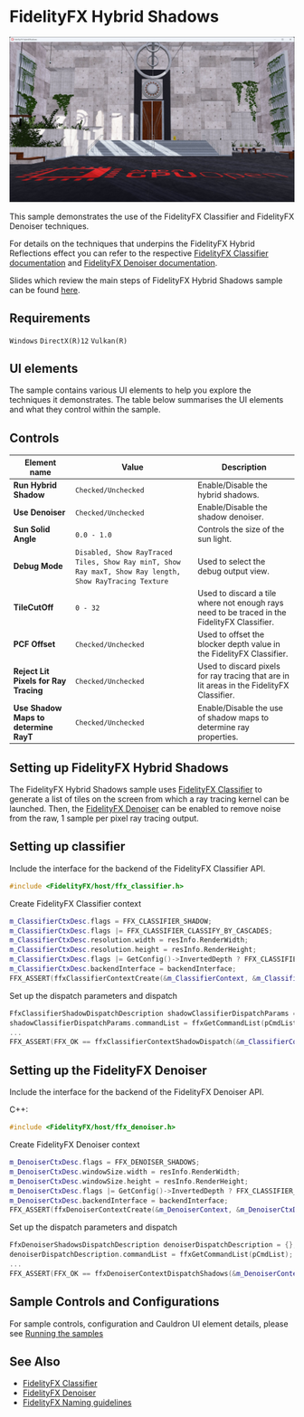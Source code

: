 <!-- @page page_samples_hybrid-shadows FidelityFX Hybrid Shadows -->

<h1>FidelityFX Hybrid Shadows</h1>

![alt text](media/hybrid-shadows/hybrid-shadows-sample.jpg "A screenshot of the Hybrid Shadows sample.")

This sample demonstrates the use of the FidelityFX Classifier and FidelityFX Denoiser techniques.

For details on the techniques that underpins the FidelityFX Hybrid Reflections effect you can refer to the respective [FidelityFX Classifier documentation](../techniques/classifier.md) and [FidelityFX Denoiser documentation](../techniques/denoiser.md). 

Slides which review the main steps of FidelityFX Hybrid Shadows sample can be found [here](../presentations/GPUOpen_Hybrid_Shadows.pdf).

<h2>Requirements</h2>

`Windows` `DirectX(R)12` `Vulkan(R)`

<h2>UI elements</h2>

The sample contains various UI elements to help you explore the techniques it demonstrates. The table below summarises the UI elements and what they control within the sample.

<h2>Controls</h2>

| Element name | Value | Description |
| -------------|-------|-------------|
| **Run Hybrid Shadow** | `Checked/Unchecked` | Enable/Disable the hybrid shadows. |
| **Use Denoiser** | `Checked/Unchecked` | Enable/Disable the shadow denoiser. |
| **Sun Solid Angle** | `0.0 - 1.0` | Controls the size of the sun light. |
| **Debug Mode** | `Disabled, Show RayTraced Tiles, Show Ray minT, Show Ray maxT, Show Ray length, Show RayTracing Texture` | Used to select the debug output view. |
| **TileCutOff** | `0 - 32` | Used to discard a tile where not enough rays need to be traced in the FidelityFX Classifier. |
| **PCF Offset** | `Checked/Unchecked` |  Used to offset the blocker depth value in the FidelityFX Classifier. |
| **Reject Lit Pixels for Ray Tracing** | `Checked/Unchecked` | Used to discard pixels for ray tracing that are in lit areas in the FidelityFX Classifier. |
| **Use Shadow Maps to determine RayT** | `Checked/Unchecked` |  Enable/Disable the use of shadow maps to determine ray properties. |

<h2>Setting up FidelityFX Hybrid Shadows</h2>

The FidelityFX Hybrid Shadows sample uses [FidelityFX Classifier](../techniques/classifier.md) to generate a list of tiles on the screen from which a ray tracing kernel can be launched. Then, the [FidelityFX Denoiser](../techniques/denoiser.md) can be enabled to remove noise from the raw, 1 sample per pixel ray tracing output.

<h2>Setting up classifier</h2>

Include the interface for the backend of the FidelityFX Classifier API.

```C++
#include <FidelityFX/host/ffx_classifier.h>
```

Create FidelityFX Classifier context

```C++
m_ClassifierCtxDesc.flags = FFX_CLASSIFIER_SHADOW;
m_ClassifierCtxDesc.flags |= FFX_CLASSIFIER_CLASSIFY_BY_CASCADES;
m_ClassifierCtxDesc.resolution.width = resInfo.RenderWidth;
m_ClassifierCtxDesc.resolution.height = resInfo.RenderHeight;
m_ClassifierCtxDesc.flags |= GetConfig()->InvertedDepth ? FFX_CLASSIFIER_ENABLE_DEPTH_INVERTED : 0;
m_ClassifierCtxDesc.backendInterface = backendInterface;
FFX_ASSERT(ffxClassifierContextCreate(&m_ClassifierContext, &m_ClassifierCtxDesc) == FFX_OK);
```

Set up the dispatch parameters and dispatch

```C++
FfxClassifierShadowDispatchDescription shadowClassifierDispatchParams = {};
shadowClassifierDispatchParams.commandList = ffxGetCommandList(pCmdList);
...
FFX_ASSERT(FFX_OK == ffxClassifierContextShadowDispatch(&m_ClassifierContext, &shadowClassifierDispatchParams));
```

<h2>Setting up the FidelityFX Denoiser</h2>

Include the interface for the backend of the FidelityFX Denoiser API.

C++:
```C++
#include <FidelityFX/host/ffx_denoiser.h>
```

Create FidelityFX Denoiser context

```C++
m_DenoiserCtxDesc.flags = FFX_DENOISER_SHADOWS;
m_DenoiserCtxDesc.windowSize.width = resInfo.RenderWidth;
m_DenoiserCtxDesc.windowSize.height = resInfo.RenderHeight;
m_DenoiserCtxDesc.flags |= GetConfig()->InvertedDepth ? FFX_CLASSIFIER_ENABLE_DEPTH_INVERTED : 0;
m_DenoiserCtxDesc.backendInterface = backendInterface;
FFX_ASSERT(ffxDenoiserContextCreate(&m_DenoiserContext, &m_DenoiserCtxDesc) == FFX_OK);
```

Set up the dispatch parameters and dispatch

```C++
FfxDenoiserShadowsDispatchDescription denoiserDispatchDescription = {};
denoiserDispatchDescription.commandList = ffxGetCommandList(pCmdList);
...
FFX_ASSERT(FFX_OK == ffxDenoiserContextDispatchShadows(&m_DenoiserContext, &denoiserDispatchDescription));
```

<h2>Sample Controls and Configurations</h2>

For sample controls, configuration and Cauldron UI element details, please see [Running the samples](../getting-started/running-samples.md)

<h2>See Also</h2>

- [FidelityFX Classifier](../techniques/classifier.md)
- [FidelityFX Denoiser](../techniques/denoiser.md)
- [FidelityFX Naming guidelines](../getting-started/naming-guidelines.md)